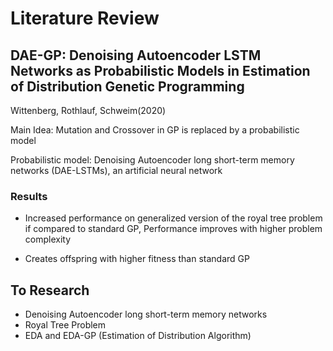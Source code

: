 # Literature Review

## DAE-GP: Denoising Autoencoder LSTM Networks as Probabilistic Models in Estimation of Distribution Genetic Programming 

Wittenberg, Rothlauf, Schweim(2020)

Main Idea: Mutation and Crossover in GP is replaced by a probabilistic model

Probabilistic model: Denoising Autoencoder long short-term memory networks (DAE-LSTMs), an artificial neural network

### Results

* Increased performance on generalized version of the royal tree problem if compared to standard GP, Performance improves with higher problem complexity

* Creates offspring with higher fitness than standard GP





## To Research

* Denoising Autoencoder long short-term memory networks
* Royal Tree Problem
* EDA and EDA-GP (Estimation of Distribution Algorithm)
